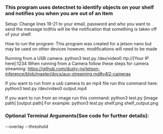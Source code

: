 ### This program uses detectnet to identify objects on your shelf and notifies you when you are out of an item

Setup: Change lines 19-21 to your email, password and who you want to send the message to(this will be the notification that something is taken off of your shelf.

How to run the program:
  This program was created for a jetson nano but may be used on other devices however, modifications will need to be made

  Running from a USB camera:  python3 test.py /dev/video0 rtp://[Your IP here]:1234
    When running from a Camera follow these steps for camera streaming: https://github.com/dusty-nv/jetson-inference/blob/master/docs/aux-streaming.md#v4l2-cameras

  If you want to run from a usb camera to an mp4 file run this command here: python3 test.py /dev/video0 output.mp4

  If you want to run from an image run this command: python3 test.py [image path] [output path]
    For example: python3 test.py shelf.png shelf_output.png
### Optional Terminal Arguments(See code for further details):
  --overlay
  --threshold



<!--
**ShelfDetection/ShelfDetection** is a ✨ _special_ ✨ repository because its `README.md` (this file) appears on your GitHub profile.

Here are some ideas to get you started:

- 🔭 I’m currently working on ...
- 🌱 I’m currently learning ...
- 👯 I’m looking to collaborate on ...
- 🤔 I’m looking for help with ...
- 💬 Ask me about ...
- 📫 How to reach me: ...
- 😄 Pronouns: ...
- ⚡ Fun fact: ...
-->
